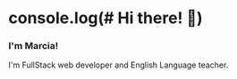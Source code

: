 
# console.log(# Hi there! 👋)

  ### I'm Marcia!
  
  I'm FullStack web developer and English Language teacher.
